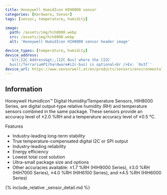 ```yaml
---
title: Honeywell HumidIcon HIH8000 sensor
categories: [Hardware, Sensor]
tags: [sensor, temperature, humidity]

image:
  path: /assets/img/hih8000.webp
  src: /assets/img/hih8000.webp
  alt: 'Honeywell HumidIcon HIH8000 sensor header image'

device_types: [temperature, humidity]
device_address:
  '&lt;I2C Address&gt;,[I2C Bus] where the [I2C
  bus](/TerrariumPI/hardware#i2c-bus) is optional<br />Ex: `0x3f`'
device_url: https://www.sensorwell.at/en/products/sensors/environmental-sensors/humidity-sensors/honeywell-humidicon-hih8000-series/
---
```


## Information

Honeywell HumidIcon™ Digital Humidity/Temperature Sensors, HIH8000 Series, are
digital output-type relative humidity (RH) and temperature sensors combined in
the same package. These sensors provide an accuracy level of ±2.0 %RH and a
temperature accuracy level of ±0.5 °C.

Features

- Industry-leading long-term stability
- True temperature-compensated digital I2C or SPI output
- Industry-leading reliability
- Energy efficiency
- Lowest total cost solution
- Ultra-small package size and options
- Other accuracies available: ±1.7 %RH (HIH9000 Series), ±3.0 %RH (HIH7000
  Series), ±4.0 %RH (HIH6100 Series), and ±4.5 %RH (HIH6000 Series)

{% include_relative _sensor_detail.md %}
